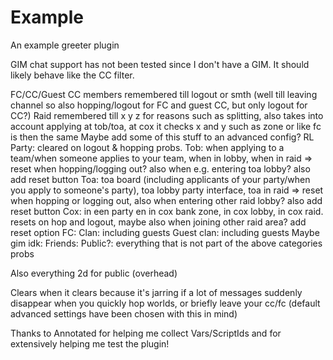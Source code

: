 # Example
An example greeter plugin


GIM chat support has not been tested since I don't have a GIM. It should likely behave like the CC filter.


FC/CC/Guest CC members remembered till logout or smth (well till leaving channel so also hopping/logout for FC and guest CC, but only logout for CC?)
Raid remembered till x y z for reasons such as splitting, also takes into account applying at tob/toa, at cox it checks x and y such as zone or like fc is then the same
Maybe add some of this stuff to an advanced config?
RL Party: cleared on logout & hopping probs.
Tob: when applying to a team/when someone applies to your team, when in lobby, when in raid => reset when hopping/logging out? also when e.g. entering toa lobby? also add reset button
Toa: toa board (including applicants of your party/when you apply to someone's party), toa lobby party interface, toa in raid => reset when hopping or logging out, also when entering other raid lobby? also add reset button
Cox: in een party en in cox bank zone, in cox lobby, in cox raid. resets on hop and logout, maybe also when joining other raid area? add reset option
FC:
Clan: including guests
Guest clan: including guests
Maybe gim idk:
Friends:
Public?: everything that is not part of the above categories probs

Also everything 2d for public (overhead)

Clears when it clears because it's jarring if a lot of messages suddenly disappear when you quickly hop worlds, or briefly leave your cc/fc (default advanced settings have been chosen with this in mind)

Thanks to Annotated for helping me collect Vars/ScriptIds and for extensively helping me test the plugin!


